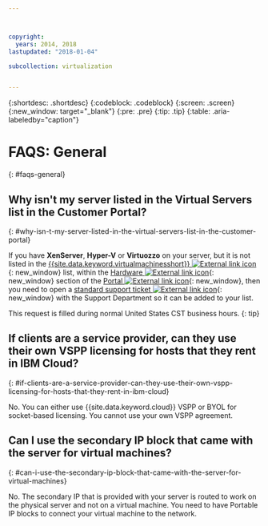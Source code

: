 ```yaml
---



copyright:
  years: 2014, 2018
lastupdated: "2018-01-04"

subcollection: virtualization


---
```


{:shortdesc: .shortdesc}
{:codeblock: .codeblock}
{:screen: .screen}
{:new_window: target="_blank"}
{:pre: .pre}
{:tip: .tip}
{:table: .aria-labeledby="caption"}

# FAQS: General
{: #faqs-general}

## Why isn't my server listed in the Virtual Servers list in the Customer Portal?
{: #why-isn-t-my-server-listed-in-the-virtual-servers-list-in-the-customer-portal}

If you have **XenServer**, **Hyper-V** or **Virtuozzo** on your server, but it is not listed in the [{{site.data.keyword.virtualmachinesshort}} ![External link icon](../../icons/launch-glyph.svg "External link icon")](https://manage.softlayer.com/Virtual/live){: new_window} list, within the [Hardware ![External link icon](../../icons/launch-glyph.svg "External link icon")](https://manage.softlayer.com/Hardware/configuration){: new_window} section of the [Portal ![External link icon](../../icons/launch-glyph.svg "External link icon")](https://manage.softlayer.com/){: new_window}, then you need to open a [standard support ticket ![External link icon](../../icons/launch-glyph.svg "External link icon")](https://manage.softlayer.com/Support/addTicket){: new_window} with the Support Department so it can be added to your list.

This request is filled during normal United States CST business hours.
{: tip}

## If clients are a service provider, can they use their own VSPP licensing for hosts that they rent in IBM Cloud?
{: #if-clients-are-a-service-provider-can-they-use-their-own-vspp-licensing-for-hosts-that-they-rent-in-ibm-cloud}

No. You can either use {{site.data.keyword.cloud}} VSPP or BYOL for socket-based licensing. You cannot use your own VSPP agreement.

## Can I use the secondary IP block that came with the server for virtual machines?
{: #can-i-use-the-secondary-ip-block-that-came-with-the-server-for-virtual-machines}

No. The secondary IP that is provided with your server is routed to work on the physical server and not on a virtual machine. You need to have Portable IP blocks to connect your virtual machine to the network.
